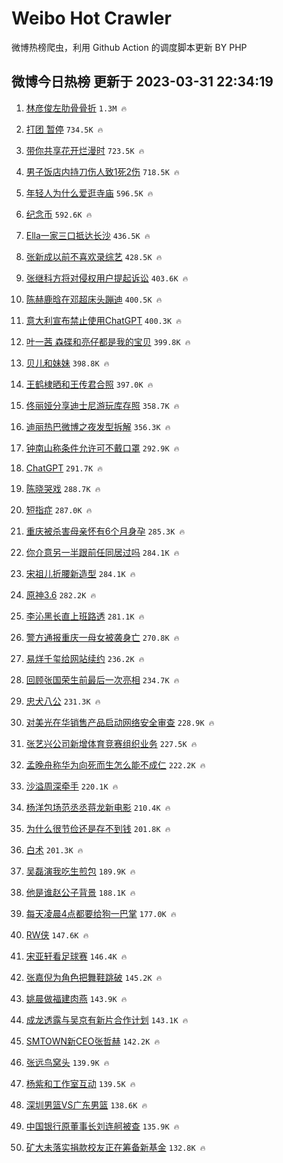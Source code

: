 # Weibo Hot Crawler 



微博热榜爬虫，利用 Github Action 的调度脚本更新 BY PHP 


## 微博今日热榜 更新于 2023-03-31 22:34:19 
1. [林彦俊左肋骨骨折](https://s.weibo.com/weibo?q=%23%E6%9E%97%E5%BD%A6%E4%BF%8A%E5%B7%A6%E8%82%8B%E9%AA%A8%E9%AA%A8%E6%8A%98%23&t=31&band_rank=1&Refer=top) `1.3M 🔥` 

1. [打团 暂停](https://s.weibo.com/weibo?q=%E6%89%93%E5%9B%A2%20%E6%9A%82%E5%81%9C&t=31&band_rank=2&Refer=top) `734.5K 🔥` 

1. [带你共享花开烂漫时](https://s.weibo.com/weibo?q=%23%E5%B8%A6%E4%BD%A0%E5%85%B1%E4%BA%AB%E8%8A%B1%E5%BC%80%E7%83%82%E6%BC%AB%E6%97%B6%23&t=31&band_rank=3&Refer=top) `723.5K 🔥` 

1. [男子饭店内持刀伤人致1死2伤](https://s.weibo.com/weibo?q=%23%E7%94%B7%E5%AD%90%E9%A5%AD%E5%BA%97%E5%86%85%E6%8C%81%E5%88%80%E4%BC%A4%E4%BA%BA%E8%87%B41%E6%AD%BB2%E4%BC%A4%23&t=31&band_rank=4&Refer=top) `718.5K 🔥` 

1. [年轻人为什么爱逛寺庙](https://s.weibo.com/weibo?q=%23%E5%B9%B4%E8%BD%BB%E4%BA%BA%E4%B8%BA%E4%BB%80%E4%B9%88%E7%88%B1%E9%80%9B%E5%AF%BA%E5%BA%99%23&t=31&band_rank=5&Refer=top) `596.5K 🔥` 

1. [纪念币](https://s.weibo.com/weibo?q=%E7%BA%AA%E5%BF%B5%E5%B8%81&t=31&band_rank=6&Refer=top) `592.6K 🔥` 

1. [Ella一家三口抵达长沙](https://s.weibo.com/weibo?q=Ella%E4%B8%80%E5%AE%B6%E4%B8%89%E5%8F%A3%E6%8A%B5%E8%BE%BE%E9%95%BF%E6%B2%99&t=31&band_rank=7&Refer=top) `436.5K 🔥` 

1. [张新成以前不喜欢录综艺](https://s.weibo.com/weibo?q=%23%E5%BC%A0%E6%96%B0%E6%88%90%E4%BB%A5%E5%89%8D%E4%B8%8D%E5%96%9C%E6%AC%A2%E5%BD%95%E7%BB%BC%E8%89%BA%23&t=31&band_rank=8&Refer=top) `428.5K 🔥` 

1. [张继科方将对侵权用户提起诉讼](https://s.weibo.com/weibo?q=%23%E5%BC%A0%E7%BB%A7%E7%A7%91%E6%96%B9%E5%B0%86%E5%AF%B9%E4%BE%B5%E6%9D%83%E7%94%A8%E6%88%B7%E6%8F%90%E8%B5%B7%E8%AF%89%E8%AE%BC%23&t=31&band_rank=9&Refer=top) `403.6K 🔥` 

1. [陈赫鹿晗在邓超床头蹦迪](https://s.weibo.com/weibo?q=%23%E9%99%88%E8%B5%AB%E9%B9%BF%E6%99%97%E5%9C%A8%E9%82%93%E8%B6%85%E5%BA%8A%E5%A4%B4%E8%B9%A6%E8%BF%AA%23&t=31&band_rank=10&Refer=top) `400.5K 🔥` 

1. [意大利宣布禁止使用ChatGPT](https://s.weibo.com/weibo?q=%23%E6%84%8F%E5%A4%A7%E5%88%A9%E5%AE%A3%E5%B8%83%E7%A6%81%E6%AD%A2%E4%BD%BF%E7%94%A8ChatGPT%23&t=31&band_rank=11&Refer=top) `400.3K 🔥` 

1. [叶一茜 森碟和亮仔都是我的宝贝](https://s.weibo.com/weibo?q=%E5%8F%B6%E4%B8%80%E8%8C%9C%20%E6%A3%AE%E7%A2%9F%E5%92%8C%E4%BA%AE%E4%BB%94%E9%83%BD%E6%98%AF%E6%88%91%E7%9A%84%E5%AE%9D%E8%B4%9D&t=31&band_rank=12&Refer=top) `399.8K 🔥` 

1. [贝儿和妹妹](https://s.weibo.com/weibo?q=%23%E8%B4%9D%E5%84%BF%E5%92%8C%E5%A6%B9%E5%A6%B9%23&t=31&band_rank=13&Refer=top) `398.8K 🔥` 

1. [王鹤棣晒和王传君合照](https://s.weibo.com/weibo?q=%23%E7%8E%8B%E9%B9%A4%E6%A3%A3%E6%99%92%E5%92%8C%E7%8E%8B%E4%BC%A0%E5%90%9B%E5%90%88%E7%85%A7%23&t=31&band_rank=14&Refer=top) `397.0K 🔥` 

1. [佟丽娅分享迪士尼游玩库存照](https://s.weibo.com/weibo?q=%23%E4%BD%9F%E4%B8%BD%E5%A8%85%E5%88%86%E4%BA%AB%E8%BF%AA%E5%A3%AB%E5%B0%BC%E6%B8%B8%E7%8E%A9%E5%BA%93%E5%AD%98%E7%85%A7%23&t=31&band_rank=15&Refer=top) `358.7K 🔥` 

1. [迪丽热巴微博之夜发型拆解](https://s.weibo.com/weibo?q=%23%E8%BF%AA%E4%B8%BD%E7%83%AD%E5%B7%B4%E5%BE%AE%E5%8D%9A%E4%B9%8B%E5%A4%9C%E5%8F%91%E5%9E%8B%E6%8B%86%E8%A7%A3%23&t=31&band_rank=16&Refer=top) `356.3K 🔥` 

1. [钟南山称条件允许可不戴口罩](https://s.weibo.com/weibo?q=%23%E9%92%9F%E5%8D%97%E5%B1%B1%E7%A7%B0%E6%9D%A1%E4%BB%B6%E5%85%81%E8%AE%B8%E5%8F%AF%E4%B8%8D%E6%88%B4%E5%8F%A3%E7%BD%A9%23&t=31&band_rank=17&Refer=top) `292.9K 🔥` 

1. [ChatGPT](https://s.weibo.com/weibo?q=ChatGPT&t=31&band_rank=18&Refer=top) `291.7K 🔥` 

1. [陈晓哭戏](https://s.weibo.com/weibo?q=%23%E9%99%88%E6%99%93%E5%93%AD%E6%88%8F%23&t=31&band_rank=19&Refer=top) `288.7K 🔥` 

1. [短指症](https://s.weibo.com/weibo?q=%E7%9F%AD%E6%8C%87%E7%97%87&t=31&band_rank=20&Refer=top) `287.0K 🔥` 

1. [重庆被杀害母亲怀有6个月身孕](https://s.weibo.com/weibo?q=%23%E9%87%8D%E5%BA%86%E8%A2%AB%E6%9D%80%E5%AE%B3%E6%AF%8D%E4%BA%B2%E6%80%80%E6%9C%896%E4%B8%AA%E6%9C%88%E8%BA%AB%E5%AD%95%23&t=31&band_rank=21&Refer=top) `285.3K 🔥` 

1. [你介意另一半跟前任同居过吗](https://s.weibo.com/weibo?q=%23%E4%BD%A0%E4%BB%8B%E6%84%8F%E5%8F%A6%E4%B8%80%E5%8D%8A%E8%B7%9F%E5%89%8D%E4%BB%BB%E5%90%8C%E5%B1%85%E8%BF%87%E5%90%97%23&t=31&band_rank=22&Refer=top) `284.1K 🔥` 

1. [宋祖儿折腰新造型](https://s.weibo.com/weibo?q=%23%E5%AE%8B%E7%A5%96%E5%84%BF%E6%8A%98%E8%85%B0%E6%96%B0%E9%80%A0%E5%9E%8B%23&t=31&band_rank=23&Refer=top) `284.1K 🔥` 

1. [原神3.6](https://s.weibo.com/weibo?q=%23%E5%8E%9F%E7%A5%9E3.6%23&t=31&band_rank=24&Refer=top) `282.2K 🔥` 

1. [李沁黑长直上班路透](https://s.weibo.com/weibo?q=%23%E6%9D%8E%E6%B2%81%E9%BB%91%E9%95%BF%E7%9B%B4%E4%B8%8A%E7%8F%AD%E8%B7%AF%E9%80%8F%23&t=31&band_rank=25&Refer=top) `281.1K 🔥` 

1. [警方通报重庆一母女被袭身亡](https://s.weibo.com/weibo?q=%23%E8%AD%A6%E6%96%B9%E9%80%9A%E6%8A%A5%E9%87%8D%E5%BA%86%E4%B8%80%E6%AF%8D%E5%A5%B3%E8%A2%AB%E8%A2%AD%E8%BA%AB%E4%BA%A1%23&t=31&band_rank=26&Refer=top) `270.8K 🔥` 

1. [易烊千玺给网站续约](https://s.weibo.com/weibo?q=%23%E6%98%93%E7%83%8A%E5%8D%83%E7%8E%BA%E7%BB%99%E7%BD%91%E7%AB%99%E7%BB%AD%E7%BA%A6%23&t=31&band_rank=27&Refer=top) `236.2K 🔥` 

1. [回顾张国荣生前最后一次亮相](https://s.weibo.com/weibo?q=%23%E5%9B%9E%E9%A1%BE%E5%BC%A0%E5%9B%BD%E8%8D%A3%E7%94%9F%E5%89%8D%E6%9C%80%E5%90%8E%E4%B8%80%E6%AC%A1%E4%BA%AE%E7%9B%B8%23&t=31&band_rank=28&Refer=top) `234.7K 🔥` 

1. [忠犬八公](https://s.weibo.com/weibo?q=%E5%BF%A0%E7%8A%AC%E5%85%AB%E5%85%AC&t=31&band_rank=29&Refer=top) `231.3K 🔥` 

1. [对美光在华销售产品启动网络安全审查](https://s.weibo.com/weibo?q=%23%E5%AF%B9%E7%BE%8E%E5%85%89%E5%9C%A8%E5%8D%8E%E9%94%80%E5%94%AE%E4%BA%A7%E5%93%81%E5%90%AF%E5%8A%A8%E7%BD%91%E7%BB%9C%E5%AE%89%E5%85%A8%E5%AE%A1%E6%9F%A5%23&t=31&band_rank=30&Refer=top) `228.9K 🔥` 

1. [张艺兴公司新增体育竞赛组织业务](https://s.weibo.com/weibo?q=%23%E5%BC%A0%E8%89%BA%E5%85%B4%E5%85%AC%E5%8F%B8%E6%96%B0%E5%A2%9E%E4%BD%93%E8%82%B2%E7%AB%9E%E8%B5%9B%E7%BB%84%E7%BB%87%E4%B8%9A%E5%8A%A1%23&t=31&band_rank=31&Refer=top) `227.5K 🔥` 

1. [孟晚舟称华为向死而生怎么能不成仁](https://s.weibo.com/weibo?q=%23%E5%AD%9F%E6%99%9A%E8%88%9F%E7%A7%B0%E5%8D%8E%E4%B8%BA%E5%90%91%E6%AD%BB%E8%80%8C%E7%94%9F%E6%80%8E%E4%B9%88%E8%83%BD%E4%B8%8D%E6%88%90%E4%BB%81%23&t=31&band_rank=32&Refer=top) `222.2K 🔥` 

1. [沙溢周深牵手](https://s.weibo.com/weibo?q=%23%E6%B2%99%E6%BA%A2%E5%91%A8%E6%B7%B1%E7%89%B5%E6%89%8B%23&t=31&band_rank=33&Refer=top) `220.1K 🔥` 

1. [杨洋包场范丞丞蒋龙新电影](https://s.weibo.com/weibo?q=%23%E6%9D%A8%E6%B4%8B%E5%8C%85%E5%9C%BA%E8%8C%83%E4%B8%9E%E4%B8%9E%E8%92%8B%E9%BE%99%E6%96%B0%E7%94%B5%E5%BD%B1%23&t=31&band_rank=34&Refer=top) `210.4K 🔥` 

1. [为什么很节俭还是存不到钱](https://s.weibo.com/weibo?q=%23%E4%B8%BA%E4%BB%80%E4%B9%88%E5%BE%88%E8%8A%82%E4%BF%AD%E8%BF%98%E6%98%AF%E5%AD%98%E4%B8%8D%E5%88%B0%E9%92%B1%23&t=31&band_rank=35&Refer=top) `201.8K 🔥` 

1. [白术](https://s.weibo.com/weibo?q=%E7%99%BD%E6%9C%AF&t=31&band_rank=36&Refer=top) `201.3K 🔥` 

1. [吴磊演我吃生煎包](https://s.weibo.com/weibo?q=%23%E5%90%B4%E7%A3%8A%E6%BC%94%E6%88%91%E5%90%83%E7%94%9F%E7%85%8E%E5%8C%85%23&t=31&band_rank=37&Refer=top) `189.9K 🔥` 

1. [他是谁赵公子背景](https://s.weibo.com/weibo?q=%23%E4%BB%96%E6%98%AF%E8%B0%81%E8%B5%B5%E5%85%AC%E5%AD%90%E8%83%8C%E6%99%AF%23&t=31&band_rank=38&Refer=top) `188.1K 🔥` 

1. [每天凌晨4点都要给狗一巴掌](https://s.weibo.com/weibo?q=%23%E6%AF%8F%E5%A4%A9%E5%87%8C%E6%99%A84%E7%82%B9%E9%83%BD%E8%A6%81%E7%BB%99%E7%8B%97%E4%B8%80%E5%B7%B4%E6%8E%8C%23&t=31&band_rank=39&Refer=top) `177.0K 🔥` 

1. [RW侠](https://s.weibo.com/weibo?q=RW%E4%BE%A0&t=31&band_rank=40&Refer=top) `147.6K 🔥` 

1. [宋亚轩看足球赛](https://s.weibo.com/weibo?q=%23%E5%AE%8B%E4%BA%9A%E8%BD%A9%E7%9C%8B%E8%B6%B3%E7%90%83%E8%B5%9B%23&t=31&band_rank=41&Refer=top) `146.4K 🔥` 

1. [张嘉倪为角色把舞鞋跳破](https://s.weibo.com/weibo?q=%23%E5%BC%A0%E5%98%89%E5%80%AA%E4%B8%BA%E8%A7%92%E8%89%B2%E6%8A%8A%E8%88%9E%E9%9E%8B%E8%B7%B3%E7%A0%B4%23&t=31&band_rank=42&Refer=top) `145.2K 🔥` 

1. [姚晨做福建肉燕](https://s.weibo.com/weibo?q=%23%E5%A7%9A%E6%99%A8%E5%81%9A%E7%A6%8F%E5%BB%BA%E8%82%89%E7%87%95%23&t=31&band_rank=43&Refer=top) `143.9K 🔥` 

1. [成龙透露与吴京有新片合作计划](https://s.weibo.com/weibo?q=%23%E6%88%90%E9%BE%99%E9%80%8F%E9%9C%B2%E4%B8%8E%E5%90%B4%E4%BA%AC%E6%9C%89%E6%96%B0%E7%89%87%E5%90%88%E4%BD%9C%E8%AE%A1%E5%88%92%23&t=31&band_rank=44&Refer=top) `143.1K 🔥` 

1. [SMTOWN新CEO张哲赫](https://s.weibo.com/weibo?q=%23SMTOWN%E6%96%B0CEO%E5%BC%A0%E5%93%B2%E8%B5%AB%23&t=31&band_rank=45&Refer=top) `142.2K 🔥` 

1. [张远鸟窝头](https://s.weibo.com/weibo?q=%23%E5%BC%A0%E8%BF%9C%E9%B8%9F%E7%AA%9D%E5%A4%B4%23&t=31&band_rank=46&Refer=top) `139.9K 🔥` 

1. [杨紫和工作室互动](https://s.weibo.com/weibo?q=%23%E6%9D%A8%E7%B4%AB%E5%92%8C%E5%B7%A5%E4%BD%9C%E5%AE%A4%E4%BA%92%E5%8A%A8%23&t=31&band_rank=47&Refer=top) `139.5K 🔥` 

1. [深圳男篮VS广东男篮](https://s.weibo.com/weibo?q=%23%E6%B7%B1%E5%9C%B3%E7%94%B7%E7%AF%AEVS%E5%B9%BF%E4%B8%9C%E7%94%B7%E7%AF%AE%23&t=31&band_rank=48&Refer=top) `138.6K 🔥` 

1. [中国银行原董事长刘连舸被查](https://s.weibo.com/weibo?q=%23%E4%B8%AD%E5%9B%BD%E9%93%B6%E8%A1%8C%E5%8E%9F%E8%91%A3%E4%BA%8B%E9%95%BF%E5%88%98%E8%BF%9E%E8%88%B8%E8%A2%AB%E6%9F%A5%23&t=31&band_rank=49&Refer=top) `135.9K 🔥` 

1. [矿大未落实捐款校友正在筹备新基金](https://s.weibo.com/weibo?q=%23%E7%9F%BF%E5%A4%A7%E6%9C%AA%E8%90%BD%E5%AE%9E%E6%8D%90%E6%AC%BE%E6%A0%A1%E5%8F%8B%E6%AD%A3%E5%9C%A8%E7%AD%B9%E5%A4%87%E6%96%B0%E5%9F%BA%E9%87%91%23&t=31&band_rank=50&Refer=top) `132.8K 🔥` 

